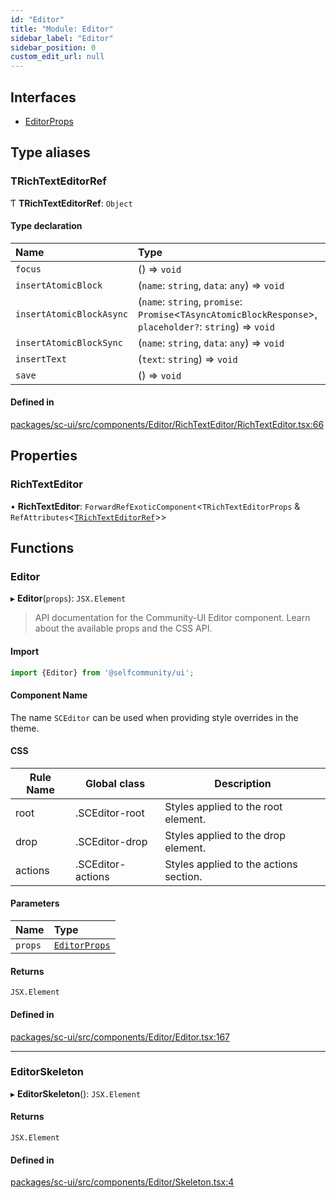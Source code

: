 ```yaml
---
id: "Editor"
title: "Module: Editor"
sidebar_label: "Editor"
sidebar_position: 0
custom_edit_url: null
---
```


## Interfaces

- [EditorProps](../interfaces/Editor.EditorProps.md)

## Type aliases

### TRichTextEditorRef

Ƭ **TRichTextEditorRef**: `Object`

#### Type declaration

| Name | Type |
| :------ | :------ |
| `focus` | () => `void` |
| `insertAtomicBlock` | (`name`: `string`, `data`: `any`) => `void` |
| `insertAtomicBlockAsync` | (`name`: `string`, `promise`: `Promise`<`TAsyncAtomicBlockResponse`\>, `placeholder?`: `string`) => `void` |
| `insertAtomicBlockSync` | (`name`: `string`, `data`: `any`) => `void` |
| `insertText` | (`text`: `string`) => `void` |
| `save` | () => `void` |

#### Defined in

[packages/sc-ui/src/components/Editor/RichTextEditor/RichTextEditor.tsx:66](https://github.com/selfcommunity/community-ui/blob/e8a635a/packages/sc-ui/src/components/Editor/RichTextEditor/RichTextEditor.tsx#L66)

## Properties

### RichTextEditor

• **RichTextEditor**: `ForwardRefExoticComponent`<`TRichTextEditorProps` & `RefAttributes`<[`TRichTextEditorRef`](Editor.md#trichtexteditorref)\>\>

## Functions

### Editor

▸ **Editor**(`props`): `JSX.Element`

> API documentation for the Community-UI Editor component. Learn about the available props and the CSS API.

#### Import

```jsx
import {Editor} from '@selfcommunity/ui';
```

#### Component Name

The name `SCEditor` can be used when providing style overrides in the theme.

#### CSS

|Rule Name|Global class|Description|
|---|---|---|
|root|.SCEditor-root|Styles applied to the root element.|
|drop|.SCEditor-drop|Styles applied to the drop element.|
|actions|.SCEditor-actions|Styles applied to the actions section.|

#### Parameters

| Name | Type |
| :------ | :------ |
| `props` | [`EditorProps`](../interfaces/Editor.EditorProps.md) |

#### Returns

`JSX.Element`

#### Defined in

[packages/sc-ui/src/components/Editor/Editor.tsx:167](https://github.com/selfcommunity/community-ui/blob/e8a635a/packages/sc-ui/src/components/Editor/Editor.tsx#L167)

___

### EditorSkeleton

▸ **EditorSkeleton**(): `JSX.Element`

#### Returns

`JSX.Element`

#### Defined in

[packages/sc-ui/src/components/Editor/Skeleton.tsx:4](https://github.com/selfcommunity/community-ui/blob/e8a635a/packages/sc-ui/src/components/Editor/Skeleton.tsx#L4)
